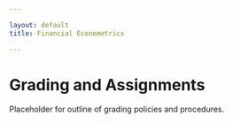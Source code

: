 ```yaml
---

layout: default
title: Financial Econometrics 

---
```


# Grading and Assignments

Placeholder for outline of grading policies and procedures.

